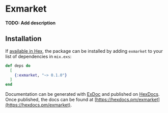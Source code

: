 # Exmarket

**TODO: Add description**

## Installation

If [available in Hex](https://hex.pm/docs/publish), the package can be installed
by adding `exmarket` to your list of dependencies in `mix.exs`:

```elixir
def deps do
  [
    {:exmarket, "~> 0.1.0"}
  ]
end
```

Documentation can be generated with [ExDoc](https://github.com/elixir-lang/ex_doc)
and published on [HexDocs](https://hexdocs.pm). Once published, the docs can
be found at [https://hexdocs.pm/exmarket](https://hexdocs.pm/exmarket).

